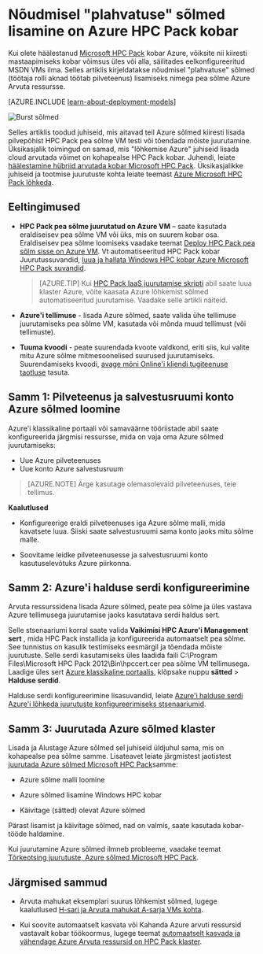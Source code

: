 <properties
 pageTitle="Lisada mõne HPC Pack kobar lõhkemist sõlmed | Microsoft Azure'i"
 description="Saate teada, kuidas laiendada mõne HPC Pack kobar Azure tellitavate rakenduses, lisades töötaja rolli aknad töötab pilveteenus"
 services="virtual-machines-windows"
 documentationCenter=""
 authors="dlepow"
 manager="timlt"
 editor=""
 tags="azure-service-management,hpc-pack"/>
<tags
ms.service="virtual-machines-windows"
 ms.devlang="na"
 ms.topic="article"
 ms.tgt_pltfrm="vm-multiple"
 ms.workload="big-compute"
 ms.date="10/14/2016"
 ms.author="danlep"/>

# <a name="add-on-demand-burst-nodes-to-an-hpc-pack-cluster-in-azure"></a>Nõudmisel "plahvatuse" sõlmed lisamine on Azure HPC Pack kobar



Kui olete häälestanud [Microsoft HPC Pack](https://technet.microsoft.com/library/cc514029) kobar Azure, võiksite nii kiiresti mastaapimiseks kobar võimsus üles või alla, säilitades eelkonfigureeritud MSDN VMs ilma. Selles artiklis kirjeldatakse nõudmisel "plahvatuse" sõlmed (töötaja rolli aknad töötab pilveteenus) lisamiseks nimega pea sõlme Azure Arvuta ressursse. 

[AZURE.INCLUDE [learn-about-deployment-models](../../includes/learn-about-deployment-models-classic-include.md)]

![Burst sõlmed][burst]

Selles artiklis toodud juhiseid, mis aitavad teil Azure sõlmed kiiresti lisada pilvepõhist HPC Pack pea sõlme VM testi või tõendada mõiste juurutamine. Üksikasjalik toimingud on samad, mis "lõhkemise Azure" juhiseid lisada cloud arvutada võimet on kohapealse HPC Pack kobar. Juhendi, leiate [häälestamine hübriid arvutada kobar Microsoft HPC Pack](../cloud-services/cloud-services-setup-hybrid-hpcpack-cluster.md). Üksikasjalikke juhiseid ja tootmise juurutuste kohta leiate teemast [Azure Microsoft HPC Pack lõhkeda](https://technet.microsoft.com/library/gg481749.aspx).


## <a name="prerequisites"></a>Eeltingimused

* **HPC Pack pea sõlme juurutatud on Azure VM** – saate kasutada eraldiseisev pea sõlme VM või üks, mis on suurem kobar osa. Eraldiseisev pea sõlme loomiseks vaadake teemat [Deploy HPC Pack pea sõlm sisse on Azure VM](virtual-machines-windows-hpcpack-cluster-headnode.md). Vt automatiseeritud HPC Pack kobar Juurutussuvandid, [luua ja hallata Windows HPC kobar Azure Microsoft HPC Pack suvandid](virtual-machines-windows-hpcpack-cluster-options.md).

    >[AZURE.TIP] Kui [HPC Pack IaaS juurutamise skripti](virtual-machines-windows-classic-hpcpack-cluster-powershell-script.md) abil saate luua klaster Azure, võite kaasata Azure lõhkemist sõlmed automatiseeritud juurutamise. Vaadake selle artikli näiteid.

* **Azure'i tellimuse** - lisada Azure sõlmed, saate valida ühe tellimuse juurutamiseks pea sõlme VM, kasutada või mõnda muud tellimust (või tellimuste).

* **Tuuma kvoodi** - peate suurendada kvoote valdkond, eriti siis, kui valite mitu Azure sõlme mitmesoonelised suurused juurutamiseks. Suurendamiseks kvoodi, [avage mõni Online'i kliendi tugiteenuse taotluse](https://azure.microsoft.com/blog/2014/06/04/azure-limits-quotas-increase-requests/) tasuta.

## <a name="step-1-create-a-cloud-service-and-a-storage-account-for-the-azure-nodes"></a>Samm 1: Pilveteenus ja salvestusruumi konto Azure sõlmed loomine

Azure'i klassikaline portaali või samaväärne tööriistade abil saate konfigureerida järgmisi ressursse, mida on vaja oma Azure sõlmed juurutamiseks:

* Uue Azure pilveteenuses
* Uue konto Azure salvestusruum

>[AZURE.NOTE] Ärge kasutage olemasolevaid pilveteenuses, teie tellimus. 

**Kaalutlused**

* Konfigureerige eraldi pilveteenuses iga Azure sõlme malli, mida kavatsete luua. Siiski saate salvestusruumi sama konto jaoks mitu sõlme malle.

* Soovitame leidke pilveteenusesse ja salvestusruumi konto kasutuselevõtuks Azure piirkonna.




## <a name="step-2-configure-an-azure-management-certificate"></a>Samm 2: Azure'i halduse serdi konfigureerimine

Arvuta ressurssidena lisada Azure sõlmed, peate pea sõlme ja üles vastava Azure tellimusega juurutamise jaoks kasutatava serdi haldus sert.

Selle stsenaariumi korral saate valida **Vaikimisi HPC Azure'i Management sert** , mida HPC Pack installida ja konfigureerida automaatselt pea sõlme. See tunnistus on kasulik testimiseks eesmärgil ja tõendada mõiste juurutuste. Selle serdi kasutamiseks üles laadida faili C:\Program Files\Microsoft HPC Pack 2012\Bin\hpccert.cer pea sõlme VM tellimusega. Laadige üles sert [Azure klassikaline portaalis](https://manage.windowsazure.com), klõpsake nuppu **sätted** > **Halduse serdid**.

Halduse serdi konfigureerimine lisasuvandid, leiate [Azure'i halduse serdi Azure'i lõhkeda juurutuste konfigureerimiseks stsenaariumid](http://technet.microsoft.com/library/gg481759.aspx).

## <a name="step-3-deploy-azure-nodes-to-the-cluster"></a>Samm 3: Juurutada Azure sõlmed klaster



Lisada ja Alustage Azure sõlmed sel juhiseid üldjuhul sama, mis on kohapealse pea sõlme samme. Lisateavet leiate järgmistest jaotistest [juurutada Azure sõlmed Microsoft HPC Pack](https://technet.microsoft.com/library/gg481758.aspx)samme:

* Azure sõlme malli loomine

* Azure sõlmed lisamine Windows HPC kobar

* Käivitage (sätted) olevat Azure sõlmed

Pärast lisamist ja käivitage sõlmed, nad on valmis, saate kasutada kobar-tööde haldamine.

Kui juurutamine Azure sõlmed ilmneb probleeme, vaadake teemat [Tõrkeotsing juurutuste, Azure sõlmed Microsoft HPC Pack](http://technet.microsoft.com/library/jj159097.aspx).

## <a name="next-steps"></a>Järgmised sammud

* Arvuta mahukat eksemplari suurus lõhkemist sõlmed, lugege kaalutlused [H-sari ja Arvuta mahukat A-sarja VMs kohta](virtual-machines-windows-a8-a9-a10-a11-specs.md).

* Kui soovite automaatselt kasvata või Kahanda Azure arvuti ressursid vastavalt kobar töökoormus, lugege teemat [automaatselt kasvada ja vähendage Azure Arvuta ressursid on HPC Pack klaster](virtual-machines-windows-classic-hpcpack-cluster-node-autogrowshrink.md).

<!--Image references-->
[burst]: ./media/virtual-machines-windows-classic-hpcpack-cluster-node-burst/burst.png
